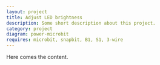 ```yaml
---
layout: project
title: Adjust LED brightness
description: Some short description about this project.
category: project
diagram: power-microbit
requires: microbit, snapbit, B1, S1, 3-wire
---
```


Here comes the content.